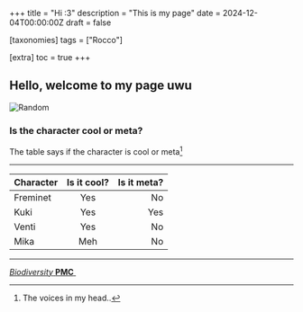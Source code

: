 +++
title = "Hi :3"
description = "This is my page"
date = 2024-12-04T00:00:00Z
draft = false

[taxonomies]
tags = ["Rocco"]

[extra]
toc = true
+++

## Hello, welcome to my page uwu
![Random](https://biodiversitypmc.sibils.org/img/logo_banner.7ff68d4d.png)


### Is the character cool or meta?

The table says if the character is cool or meta[^1]

----------

| Character         | Is it cool? | Is it meta? |
| :---------------- | :---------: | ----------: |
| Freminet          |     Yes     |          No |
| Kuki              |     Yes     |         Yes |
| Venti             |     Yes     |          No |
| Mika              |     Meh     |          No |
----------

[*Biodiversity* **PMC** ](https://biodiversitypmc.sibils.org/)

[^1]: The voices in my head..